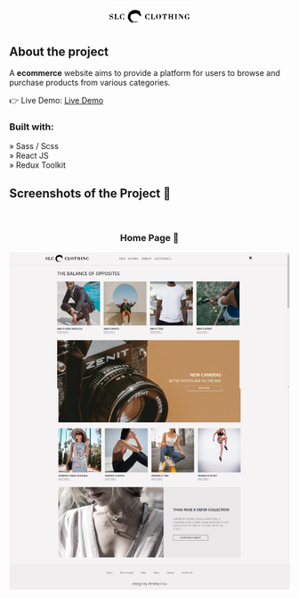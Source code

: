 <div align="center"><img src="./src/images/ad-pics/cstorelogopng.png" style="width:30%"> </div>

<h2>About the project</h2>

  <p>A <b>ecommerce</b> website aims to provide a platform for users to browse and purchase products from various categories.</p>

👉 Live Demo: <a href="https://cc-lau.github.io/e-commerce-site/">Live Demo</a>

<h3>Built with:</h3>

» Sass / Scss <br>
» React JS <br>
» Redux Toolkit

<h2>Screenshots of the Project 📸</h2>
<br>
<h3 align="center">Home Page 🏡</h3>

<div>
<img src="./src/images/ecommerce-sc.png"/>

</div>

